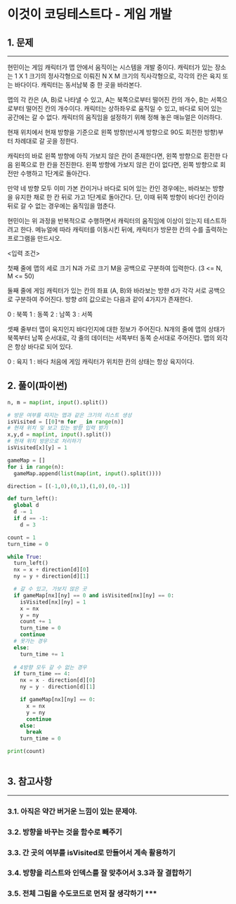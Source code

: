 # 이것이 코딩테스트다 - 게임 개발

## 1. 문제
***
현민이는 게임 캐릭터가 맵 안에서 움직이는 시스템을 개발 중이다. 캐릭터가 있는 장소는 1 X 1 크기의 정사각형으로 이뤄진 N X M 크기의 직사각형으로, 각각의 칸은 육지 또는 바다이다. 캐릭터는 동서남북 중 한 곳을 바라본다.

맵의 각 칸은 (A, B)로 나타낼 수 있고, A는 북쪽으로부터 떨어진 칸의 개수, B는 서쪽으로부터 떨어진 칸의 개수이다. 캐릭터는 상하좌우로 움직일 수 있고, 바다로 되어 있는 공간에는 갈 수 없다. 캐릭터의 움직임을 설정하기 위해 정해 놓은 매뉴얼은 이러하다.

현재 위치에서 현재 방향을 기준으로 왼쪽 방향(반시계 방향으로 90도 회전한 방향)부터 차례대로 갈 곳을 정한다.

캐릭터의 바로 왼쪽 방향에 아직 가보지 않은 칸이 존재한다면, 왼쪽 방향으로 횐전한 다음 왼쪽으로 한 칸을 전진한다. 왼쪽 방향에 가보지 않은 칸이 없다면, 왼쪽 방향으로 회전만 수행하고 1단계로 돌아간다.

만약 네 방향 모두 이미 가본 칸이거나 바다로 되어 있는 칸인 경우에는, 바라보는 방향을 유지한 채로 한 칸 뒤로 가고 1단계로 돌아간다. 단, 이때 뒤쪽 방향이 바다인 칸이라 뒤로 갈 수 없는 경우에는 움직임을 멈춘다.

현민이는 위 과정을 반복적으로 수행하면서 캐릭터의 움직임에 이상이 있는지 테스트하려고 한다. 메뉴얼에 따라 캐릭터를 이동시킨 뒤에, 캐릭터가 방문한 칸의 수를 출력하는 프로그램을 만드시오.

<입력 조건>

첫째 줄에 맵의 세로 크기 N과 가로 크기 M을 공백으로 구분하여 입력한다.
(3 <= N, M <= 50)

둘째 줄에 게임 캐릭터가 있는 칸의 좌표 (A, B)와 바라보는 방햔 d가 각각 서로 공백으로 구분하여 주어진다. 방향 d의 값으로는 다음과 같이 4가지가 존재한다.

0 : 북쪽
1 : 동쪽
2 : 남쪽
3 : 서쪽

셋째 줄부터 맵이 육지인지 바다인지에 대한 정보가 주어진다. N개의 줄에 맵의 상태가 북쪽부터 남쪽 순서대로, 각 줄의 데이터는 서쪽부터 동쪽 순서대로 주어진다. 맵의 외각은 항상 바다로 되어 있다.

0 : 육지
1 : 바다
처음에 게임 캐릭터가 위치한 칸의 상태는 항상 육지이다.

## 2. 풀이(파이썬)
```py
n, m = map(int, input().split())

# 방문 여부를 따지는 맵과 같은 크기의 리스트 생성
isVisited = [[0]*m for _ in range(n)]
# 현재 위치 및 보고 있는 방향 입력 받기
x,y,d = map(int, input().split())
# 현재 위치 방문으로 처리하기
isVisited[x][y] = 1

gameMap = []
for i in range(n):
  gameMap.append(list(map(int, input().split())))

direction = [(-1,0),(0,1),(1,0),(0,-1)]

def turn_left():
  global d
  d -= 1
  if d == -1:
    d = 3

count = 1
turn_time = 0

while True:
  turn_left()
  nx = x + direction[d][0]
  ny = y + direction[d][1]

  # 갈 수 있고, 가보지 않은 곳
  if gameMap[nx][ny] == 0 and isVisited[nx][ny] == 0:
    isVisited[nx][ny] = 1
    x = nx
    y = ny
    count += 1
    turn_time = 0
    continue
  # 못가는 경우
  else:
    turn_time += 1
  
  # 4방향 모두 갈 수 없는 경우
  if turn_time == 4:
    nx = x - direction[d][0]
    ny = y - direction[d][1]

    if gameMap[nx][ny] == 0:
      x = nx
      y = ny
      continue
    else:
      break
    turn_time = 0

print(count)
  

```

## 3. 참고사항
***
### 3.1. 아직은 약간 버거운 느낌이 있는 문제야.
### 3.2. 방향을 바꾸는 것을 함수로 빼주기
### 3.3. 간 곳의 여부를 isVisited로 만들어서 계속 활용하기
### 3.4. 방향을 리스트와 인덱스를 잘 맞추어서 3.3과 잘 결합하기
### 3.5. 전체 그림을 수도코드로 먼저 잘 생각하기 ***
